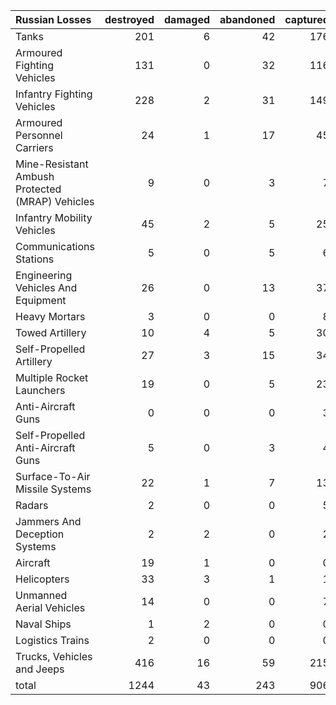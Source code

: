 | Russian Losses                                   |   destroyed |   damaged |   abandoned |   captured |   total |
|:-------------------------------------------------|------------:|----------:|------------:|-----------:|--------:|
| Tanks                                            |         201 |         6 |          42 |        176 |     425 |
| Armoured Fighting Vehicles                       |         131 |         0 |          32 |        116 |     279 |
| Infantry Fighting Vehicles                       |         228 |         2 |          31 |        149 |     410 |
| Armoured Personnel Carriers                      |          24 |         1 |          17 |         45 |      87 |
| Mine-Resistant Ambush Protected  (MRAP) Vehicles |           9 |         0 |           3 |          7 |      19 |
| Infantry Mobility Vehicles                       |          45 |         2 |           5 |         25 |      77 |
| Communications Stations                          |           5 |         0 |           5 |          6 |      16 |
| Engineering Vehicles And Equipment               |          26 |         0 |          13 |         37 |      76 |
| Heavy Mortars                                    |           3 |         0 |           0 |          8 |      11 |
| Towed Artillery                                  |          10 |         4 |           5 |         30 |      49 |
| Self-Propelled Artillery                         |          27 |         3 |          15 |         34 |      79 |
| Multiple Rocket Launchers                        |          19 |         0 |           5 |         23 |      47 |
| Anti-Aircraft Guns                               |           0 |         0 |           0 |          3 |       3 |
| Self-Propelled Anti-Aircraft Guns                |           5 |         0 |           3 |          4 |      12 |
| Surface-To-Air Missile Systems                   |          22 |         1 |           7 |         13 |      43 |
| Radars                                           |           2 |         0 |           0 |          5 |       7 |
| Jammers And Deception Systems                    |           2 |         2 |           0 |          2 |       6 |
| Aircraft                                         |          19 |         1 |           0 |          0 |      20 |
| Helicopters                                      |          33 |         3 |           1 |          1 |      38 |
| Unmanned Aerial Vehicles                         |          14 |         0 |           0 |          7 |      21 |
| Naval Ships                                      |           1 |         2 |           0 |          0 |       3 |
| Logistics Trains                                 |           2 |         0 |           0 |          0 |       2 |
| Trucks, Vehicles and Jeeps                       |         416 |        16 |          59 |        215 |     706 |
| total                                            |        1244 |        43 |         243 |        906 |    2436 |